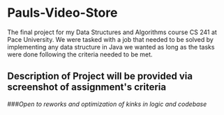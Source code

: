 # Pauls-Video-Store
The final project for my Data Structures and Algorithms course CS 241 at Pace University.  We were tasked with a job that needed to be solved by implementing any data structure in Java we wanted as long as the tasks were done following the criteria needed to be met.

## **Description of Project will be provided via screenshot of assignment's criteria**
###_Open to reworks and optimization of kinks in logic and codebase_

